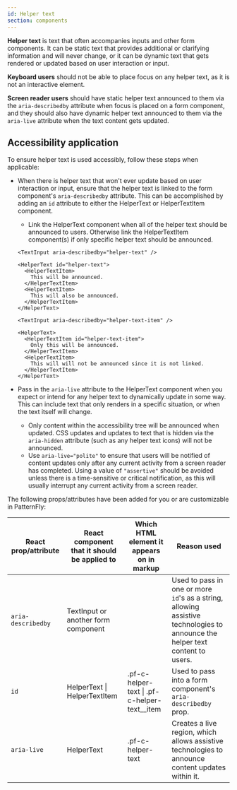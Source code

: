 ```yaml
---
id: Helper text
section: components
---
```


**Helper text** is text that often accompanies inputs and other form components. It can be static text that provides additional or clarifying information and will never change, or it can be dynamic text that gets rendered or updated based on user interaction or input.

**Keyboard users** should not be able to place focus on any helper text, as it is not an interactive element.

**Screen reader users** should have static helper text announced to them via the `aria-describedby` attribute when focus is placed on a form component, and they should also have dynamic helper text announced to them via the `aria-live` attribute when the text content gets updated.

## Accessibility application

To ensure helper text is used accessibly, follow these steps when applicable: 

- When there is helper text that won't ever update based on user interaction or input, ensure that the helper text is linked to the form component's `aria-describedby` attribute. This can be accomplished by adding an `id` attribute to either the HelperText or HelperTextItem component.
    - Link the HelperText component when all of the helper text should be announced to users. Otherwise link the HelperTextItem component(s) if only specific helper text should be announced.

    ```
    <TextInput aria-describedby="helper-text" />
    
    <HelperText id="helper-text">
      <HelperTextItem>
        This will be announced.
      </HelperTextItem>
      <HelperTextItem>
        This will also be announced.
      </HelperTextItem>
    </HelperText>
    ```
    ```
    <TextInput aria-describedby="helper-text-item" />
    
    <HelperText>
      <HelperTextItem id="helper-text-item">
        Only this will be announced.
      </HelperTextItem>
      <HelperTextItem>
        This will will not be announced since it is not linked.
      </HelperTextItem>
    </HelperText>
    ```
- Pass in the `aria-live` attribute to the HelperText component when you expect or intend for any helper text to dynamically update in some way. This can include text that only renders in a specific situation, or when the text itself will change.
    - Only content within the accessibility tree will be announced when updated. CSS updates and updates to text that is hidden via the `aria-hidden` attribute (such as any helper text icons) will not be announced.
    - Use `aria-live="polite"` to ensure that users will be notified of content updates only after any current activity from a screen reader has completed. Using a value of `"assertive"` should be avoided unless there is a time-sensitive or critical notification, as this will usually interrupt any current activity from a screen reader. 

The following props/attributes have been added for you or are customizable in PatternFly:

| React prop/attribute | React component that it should be applied to | Which HTML element it appears on in markup | Reason used |
| -- | -- | -- | -- |
| `aria-describedby` | TextInput or another form component |  | Used to pass in one or more `id`'s as a string, allowing assistive technologies to announce the helper text content to users. |
| `id` | HelperText \| HelperTextItem | .pf-c-helper-text \| .pf-c-helper-text__item | Used to pass into a form component's `aria-describedby` prop. |
| `aria-live` | HelperText | .pf-c-helper-text | Creates a live region, which allows assistive technologies to announce content updates within it. |